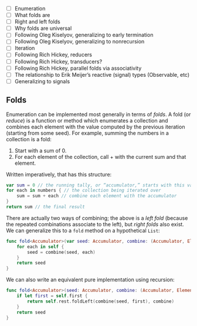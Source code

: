 - [ ] Enumeration
- [ ] What folds are
- [ ] Right and left folds
- [ ] Why folds are universal
- [ ] Following Oleg Kiselyov, generalizing to early termination
- [ ] Following Oleg Kiselyov, generalizing to nonrecursion
- [ ] Iteration
- [ ] Following Rich Hickey, reducers
- [ ] Following Rich Hickey, transducers?
- [ ] Following Rich Hickey, parallel folds via associativity
- [ ] The relationship to Erik Meijer’s reactive (signal) types (Observable, etc)
- [ ] Generalizing to signals

## Folds

Enumeration can be implemented most generally in terms of _folds_. A fold (or _reduce_) is a function or method which enumerates a collection and combines each element with the value computed by the previous iteration (starting from some seed). For example, summing the numbers in a collection is a fold:

1. Start with a sum of 0.
2. For each element of the collection, call + with the current sum and that element.

Written imperatively, that has this structure:

```swift
var sum = 0 // the running tally, or “accumulator,” starts with this value
for each in numbers { // the collection being iterated over
	sum = sum + each // combine each element with the accumulator
}
return sum // the final result
```

There are actually two ways of combining; the above is a _left fold_ (because the repeated combinations associate to the left), but _right folds_ also exist. We can generalize this to a `fold` method on a hypothetical `List`:

```swift
func fold<Accumulator>(var seed: Accumulator, combine: (Accumulator, Element) -> Accumulator) -> Accumulator {
	for each in self {
		seed = combine(seed, each)
	}
	return seed
}
```

We can also write an equivalent pure implementation using recursion:

```swift
func fold<Accumulator>(seed: Accumulator, combine: (Accumulator, Element) -> Accumulator) -> Accumulator {
	if let first = self.first {
		return self.rest.foldLeft(combine(seed, first), combine)
	}
	return seed
}
```
